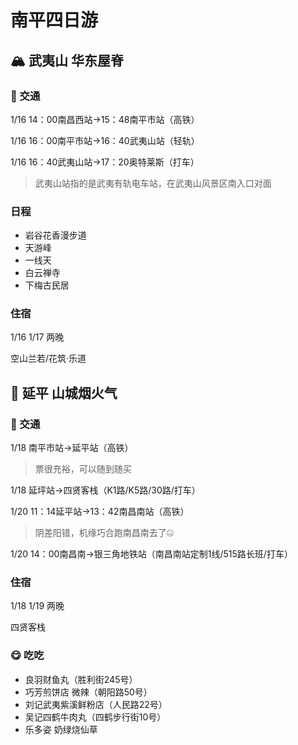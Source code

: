 # 南平四日游

## :mountain_snow: 武夷山 华东屋脊

### :bullettrain_front: 交通
1/16 14：00南昌西站→15：48南平市站（高铁）

1/16 16：00南平市站→16：40武夷山站（轻轨）

1/16 16：40武夷山站→17：20奥特莱斯（打车）

> 武夷山站指的是武夷有轨电车站，在武夷山风景区南入口对面

### 日程

- 岩谷花香漫步道
- 天游峰
- 一线天
- 白云禅寺
- 下梅古民居

### 住宿
1/16 1/17 两晚

空山兰若/花筑·乐道

## :sunrise_over_mountains: 延平 山城烟火气

### :bullettrain_front: 交通

1/18 南平市站→延平站（高铁）

> 票很充裕，可以随到随买

1/18 延坪站→四贤客栈（K1路/K5路/30路/打车）

1/20 11：14延平站→13：42南昌南站（高铁）

> 阴差阳错，机缘巧合跑南昌南去了:zipper_mouth_face:

1/20 14：00南昌南→银三角地铁站（南昌南站定制1线/515路长班/打车）


### 住宿

1/18 1/19 两晚

四贤客栈

### :yum: 吃吃

- 良羽财鱼丸（胜利街245号）
- 巧芳煎饼店 微辣（朝阳路50号）
- 刘记武夷紫溪鲜粉店（人民路22号）
- 吴记四鹤牛肉丸（四鹤步行街10号）
- 乐多姿 奶绿烧仙草
